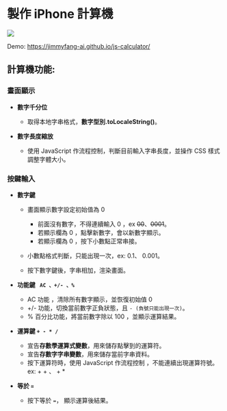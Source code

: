 # **製作 iPhone 計算機**



![](https://i.imgur.com/UKp0ecN.jpg)


Demo: https://jimmyfang-ai.github.io/js-calculator/



## **計算機功能:**
  

### **畫面顯示**

- **數字千分位**
  - 取得本地字串格式，**數字型別.toLocaleString()**。
  
- **數字長度縮放**
   - 使用 JavaScript 作流程控制，判斷目前輸入字串長度，並操作 CSS 樣式調整字體大小。

### **按鍵輸入**
   
  - **數字鍵**
    - 畫面顯示數字設定初始值為 0
      - 前面沒有數字，不得連續輸入 0 ，ex ~~00~~、~~0001~~。
      - 若顯示欄為 0 ，點擊新數字，會以新數字顯示。
      - 若顯示欄為 0 ，按下小數點正常串接。
	  
    - 小數點格式判斷，只能出現一次，ex: 0.1、 0.001。
    - 按下數字鍵後，字串相加，渲染畫面。



  - **功能鍵 ` AC 、+/- 、%`**
    - AC 功能 ，清除所有數字顯示，並恢復初始值 0
    - +/- 功能，切換當前數字正負狀態，且 `- (負號只能出現一次)`。
    - % 百分比功能，將當前數字除以 100 ，並顯示運算結果。
  
  
  - **運算鍵 `+ - * /`**
    - 宣告**存數學運算式變數**，用來儲存點擊到的運算符。
    - 宣告**存數字字串變數**，用來儲存當前字串資料。
    - 按下運算符時，使用 JavaScript 作流程控制 ，不能連續出現運算符號。 ex: + + 、 + *
    

  - **等於   `=`**
    - 按下等於 ` = `， 顯示運算後結果。
